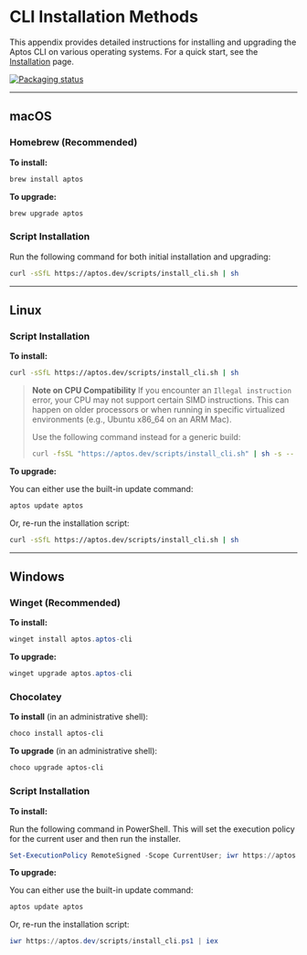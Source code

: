 # CLI Installation Methods

This appendix provides detailed instructions for installing and upgrading the Aptos CLI on various operating systems. For a quick start, see the [Installation](../getting_started/installation.md) page.

[![Packaging status](https://repology.org/badge/vertical-allrepos/aptos.svg)](https://repology.org/project/aptos/versions)

---

## macOS

### Homebrew (Recommended)

**To install:**

```bash
brew install aptos
```

**To upgrade:**

```bash
brew upgrade aptos
```

### Script Installation

Run the following command for both initial installation and upgrading:

```bash
curl -sSfL https://aptos.dev/scripts/install_cli.sh | sh
```

---

## Linux

### Script Installation

**To install:**

```bash
curl -sSfL https://aptos.dev/scripts/install_cli.sh | sh
```

> **Note on CPU Compatibility**
> If you encounter an `Illegal instruction` error, your CPU may not support certain SIMD instructions. This can happen on older processors or when running in specific virtualized environments (e.g., Ubuntu x86_64 on an ARM Mac).
>
> Use the following command instead for a generic build:
>
> ```bash
> curl -fsSL "https://aptos.dev/scripts/install_cli.sh" | sh -s -- --generic-linux
> ```

**To upgrade:**

You can either use the built-in update command:

```bash
aptos update aptos
```

Or, re-run the installation script:

```bash
curl -sSfL https://aptos.dev/scripts/install_cli.sh | sh
```

---

## Windows

### Winget (Recommended)

**To install:**

```powershell
winget install aptos.aptos-cli
```

**To upgrade:**

```powershell
winget upgrade aptos.aptos-cli
```

### Chocolatey

**To install** (in an administrative shell):

```powershell
choco install aptos-cli
```

**To upgrade** (in an administrative shell):

```powershell
choco upgrade aptos-cli
```

### Script Installation

**To install:**

Run the following command in PowerShell. This will set the execution policy for the current user and then run the installer.

```powershell
Set-ExecutionPolicy RemoteSigned -Scope CurrentUser; iwr https://aptos.dev/scripts/install_cli.ps1 | iex
```

**To upgrade:**

You can either use the built-in update command:

```powershell
aptos update aptos
```

Or, re-run the installation script:

```powershell
iwr https://aptos.dev/scripts/install_cli.ps1 | iex
```
